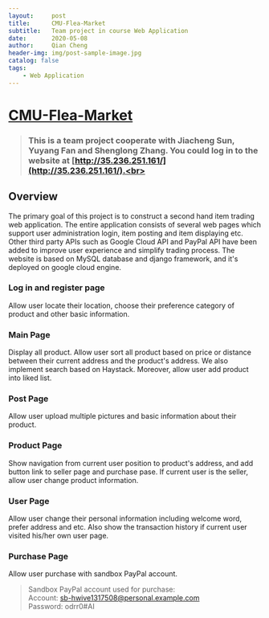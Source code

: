 ```yaml
---
layout:     post
title:      CMU-Flea-Market
subtitle:   Team project in course Web Application
date:       2020-05-08
author:     Qian Cheng
header-img: img/post-sample-image.jpg
catalog: false
tags:
    - Web Application
---
```

[CMU-Flea-Market](http://35.236.251.161/)
===

>### This is a team project cooperate with Jiacheng Sun, Yuyang Fan and Shenglong Zhang. You could log in to the website at [http://35.236.251.161/](http://35.236.251.161/).<br>

## Overview
The primary goal of this project is to construct a second hand item trading web application. 
The entire application consists of several web pages which support user administration login, item posting and item displaying etc. 
Other third party APIs such as Google Cloud API and PayPal API have been added to improve user experience and simplify trading process.
The website is based on MySQL database and django framework, and it's deployed on google cloud engine.

### Log in and register page
Allow user locate their location, choose their preference category of product and other basic information.

### Main Page
Display all product. Allow user sort all product based on price or distance between their current address and the product's address.
We also implement search based on Haystack.
Moreover, allow user add product into liked list.

### Post Page
Allow user upload multiple pictures and basic information about their product.

### Product Page
Show navigation from current user position to product's address, and add button link to seller page and purchase pase.
If current user is the seller, allow user change product information.

### User Page
Allow user change their personal information including welcome word, prefer address and etc. Also show the transaction history if current user visited
his/her own user page.

### Purchase Page
Allow user purchase with sandbox PayPal account.
>Sandbox PayPal account used for purchase: <br>
>Account: sb-hwive1317508@personal.example.com <br>
>Password: odrr0#AI